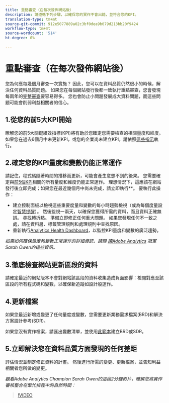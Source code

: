 ```yaml
---
title: 重點審查（在每次發佈網站後）
description: 請遵循下列步驟，以確保您的實作不會出錯，並符合您的KPI。
translation-type: tm+mt
source-git-commit: 912e5077889a02c3bf0dea9b079d213bb20f9424
workflow-type: tm+mt
source-wordcount: '514'
ht-degree: 0%

---
```



# 重點審查（在每次發佈網站後）

您為何應每幾個月審查一次實施？ 因此，您可以在資料品質仍然很小的時候，解決任何資料品質問題。 如果您在每個網站發行後都一致執行重點審查，您會發現每兩年的[完整審查](/help/implement/review/full-review.md)要容易得多。 您也會防止小問題發展成大資料問題，而這些問題可能會削弱利益相關者的信心。

## 1.從您的前5大KPI開始

瞭解您的前5大關鍵績效指標(KPI)將有助於您確定您需要檢查的相關量度和維度。 如果您在過去6個月中未更新KPI，或您的企業尚未建立KPI，請依照[這些指示](/help/implement/review/define-kpis.md)執行。

## 2.確定您的KPI量度和變數仍能正常運作

請記住，程式碼隨著時間的推移而更新，可能會產生意想不到的後果。 您需要確定與[前5個KPI](/help/implement/review/define-kpis.md)相關的所有量度和維度仍能正常運作。 理想情況下，這應該在網站發行後立即完成；如果您在最近幾個月中尚未完成，請立即執行&#x200B;**。 要執行此操作：

* 建立控制面板以檢視這些重要度量和變數的每小時趨勢檢視（或為每個度量設定[智慧提醒](https://experienceleague.adobe.com/docs/analytics/analyze/analysis-workspace/virtual-analyst/intelligent-alerts/intellligent-alerts.html#analysis-workspace)）。 然後監視一兩天，以確保您獲得所需的資料，而且資料正確無誤。 尋找轉折點。 準備立即修正任何重大問題。 如果您發現任何不一致之處，請在資料層、標籤管理規則和處理規則中查找原因。
* 重新執行[Analytics Health Dashboard](https://assets.adobe.com/public/9549dbe7-765a-4899-77b8-85cbba1a4252)，以監控KPI量度和變數的廣泛趨勢。

*如需如何確保量度和變數正常運作的詳細資訊，請閱 [讀Adobe Analytics](https://experienceleaguecommunities.adobe.com/t5/adobe-analytics-discussions/my-five-best-tips-for-keeping-adobe-analytics-humming/td-p/388608) 冠軍Sarah Owen的這些資訊。*

## 3.徹底檢查網站更新區段的資料

請確定最近的網站版本不會對網站該區段的資料收集造成負面影響：檢閱對應至該區段的所有程式碼和變數，以確保新追蹤如設計般運作。

## 4.更新檔案

如果您最近新增或變更了任何量度或變數，您需要更新業務需求檔案(BRD)和解決方案設計參考(SDR)。

如果您沒有實作檔案，請匯出變數清單，並使用[此範本](https://experienceleague.adobe.com/docs/analytics-learn/tutorials/implementation/implementation-basics/creating-a-business-requirements-document.html?lang=en#implementation)建立BRD或SDR。

## 5.立即解決您在資料品質方面發現的任何差距

評估情況並制定修正資料的計畫。 然後進行所需的變更、更新檔案，並告知利益相關者您所做的變更。

*觀看Adobe Analytics Champion Sarah Owen的這段2分鐘影片，瞭解您將實作審核整合在繁忙排程中的自然時間：*

>[!VIDEO](https://video.tv.adobe.com/v/328340/?quality=12&learn=on)
